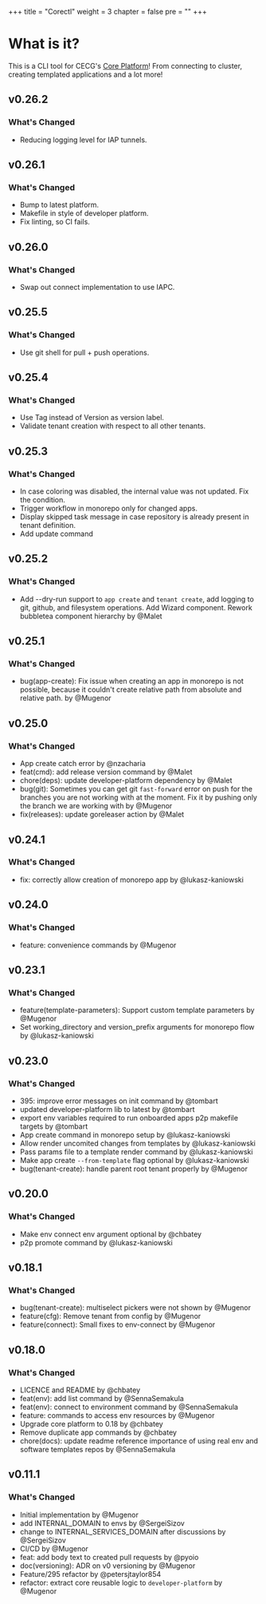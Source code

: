 +++
title = "Corectl"
weight = 3
chapter = false
pre = ""
+++

# What is it?

This is a CLI tool for CECG's [Core Platform](https://www.cecg.io/core-platform/)!
From connecting to cluster, creating templated applications and a lot more!

## v0.26.2

### What's Changed

* Reducing logging level for IAP tunnels.

## v0.26.1

### What's Changed

* Bump to latest platform.
* Makefile in style of developer platform.
* Fix linting, so CI fails.

## v0.26.0

### What's Changed

* Swap out connect implementation to use IAPC.

## v0.25.5

### What's Changed

* Use git shell for pull + push operations.

## v0.25.4

### What's Changed

* Use Tag instead of Version as version label.
* Validate tenant creation with respect to all other tenants.

## v0.25.3

### What's Changed

* In case coloring was disabled, the internal value was not updated. Fix the condition.
* Trigger workflow in monorepo only for changed apps.
* Display skipped task message in case repository is already present in tenant definition.
* Add update command

## v0.25.2

### What's Changed

* Add --dry-run support to `app create` and `tenant create`,  add logging to git, github, and filesystem operations. Add Wizard component. Rework bubbletea component hierarchy by @Malet

## v0.25.1

### What's Changed

* bug(app-create): Fix issue when creating an app in monorepo is not possible, because it couldn't create relative path from absolute and relative path. by @Mugenor

## v0.25.0

### What's Changed

* App create catch error by @nzacharia
* feat(cmd): add release version command by @Malet
* chore(deps): update developer-platform dependency by @Malet
* bug(git): Sometimes you can get git `fast-forward` error on push for the branches you are not working with at the moment. Fix it by pushing only the branch we are working with by @Mugenor
* fix(releases): update goreleaser action by @Malet

## v0.24.1

### What's Changed

* fix: correctly allow creation of monorepo app by @lukasz-kaniowski

## v0.24.0

### What's Changed

* feature: convenience commands by @Mugenor

## v0.23.1

### What's Changed

* feature(template-parameters): Support custom template parameters by @Mugenor
* Set working_directory and version_prefix arguments for monorepo flow by @lukasz-kaniowski

## v0.23.0

### What's Changed

* 395: improve error messages on init command by @tombart
* updated developer-platform lib to latest by @tombart
* export env variables required to run onboarded apps p2p makefile targets by @tombart
* App create command in monorepo setup by @lukasz-kaniowski
* Allow render uncomited changes from templates by @lukasz-kaniowski
* Pass params file to a template render command by @lukasz-kaniowski
* Make app create `--from-template` flag optional by @lukasz-kaniowski
* bug(tenant-create): handle parent root tenant properly by @Mugenor

## v0.20.0

### What's Changed

* Make env connect env argument optional by @chbatey
* p2p promote command by @lukasz-kaniowski

## v0.18.1

### What's Changed

* bug(tenant-create): multiselect pickers were not shown by @Mugenor
* feature(cfg): Remove tenant from config by @Mugenor
* feature(connect): Small fixes to env-connect by @Mugenor

## v0.18.0

### What's Changed

* LICENCE and README by @chbatey
* feat(env): add list command by @SennaSemakula
* feat(env): connect to environment command by @SennaSemakula
* feature: commands to access env resources by @Mugenor
* Upgrade core platform to 0.18 by @chbatey
* Remove duplicate app commands by @chbatey
* chore(docs): update readme reference importance of using real env and software templates repos by @SennaSemakula

## v0.11.1

### What's Changed

* Initial implementation by @Mugenor
* add INTERNAL_DOMAIN to envs by @SergeiSizov
* change to INTERNAL_SERVICES_DOMAIN after discussions by @SergeiSizov
* CI/CD by @Mugenor
* feat: add body text to created pull requests by @pyoio
* doc(versioning): ADR on v0 versioning by @Mugenor
* Feature/295 refactor by @petersjtaylor854
* refactor: extract core reusable logic to `developer-platform` by @Mugenor
